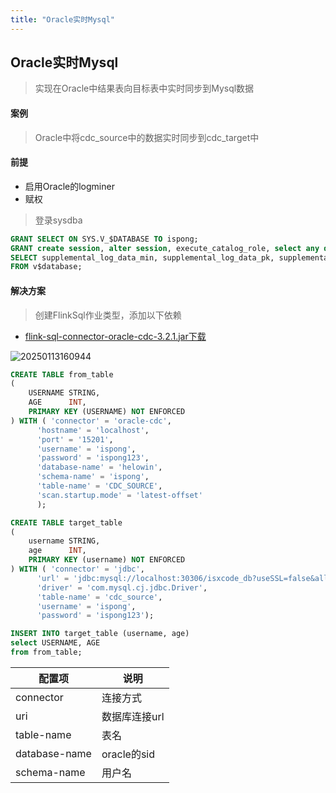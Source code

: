 ```yaml
---
title: "Oracle实时Mysql"
---
```


## Oracle实时Mysql

> 实现在Oracle中结果表向目标表中实时同步到Mysql数据

#### 案例

> Oracle中将cdc_source中的数据实时同步到cdc_target中

#### 前提

- 启用Oracle的logminer
- 赋权

> 登录sysdba

```sql
GRANT SELECT ON SYS.V_$DATABASE TO ispong;
GRANT create session, alter session, execute_catalog_role, select any dictionary, select any transaction, select any table, create any table, create any index, unlimited tablespace to ispong;
SELECT supplemental_log_data_min, supplemental_log_data_pk, supplemental_log_data_all
FROM v$database;
```

#### 解决方案

> 创建FlinkSql作业类型，添加以下依赖

- [flink-sql-connector-oracle-cdc-3.2.1.jar下载](https://repo1.maven.org/maven2/org/apache/flink/flink-sql-connector-oracle-cdc/3.2.1/flink-sql-connector-oracle-cdc-3.2.1.jar)

![20250113160944](https://img.isxcode.com/picgo/20250113160944.png)

```sql
CREATE TABLE from_table
(
    USERNAME STRING,
    AGE      INT,
    PRIMARY KEY (USERNAME) NOT ENFORCED
) WITH ( 'connector' = 'oracle-cdc',
      'hostname' = 'localhost',
      'port' = '15201',
      'username' = 'ispong',
      'password' = 'ispong123',
      'database-name' = 'helowin',
      'schema-name' = 'ispong',
      'table-name' = 'CDC_SOURCE',
      'scan.startup.mode' = 'latest-offset'
      );

CREATE TABLE target_table
(
    username STRING,
    age      INT,
    PRIMARY KEY (username) NOT ENFORCED
) WITH ( 'connector' = 'jdbc',
      'url' = 'jdbc:mysql://localhost:30306/isxcode_db?useSSL=false&allowPublicKeyRetrieval=true',
      'driver' = 'com.mysql.cj.jdbc.Driver',
      'table-name' = 'cdc_source',
      'username' = 'ispong',
      'password' = 'ispong123');

INSERT INTO target_table (username, age)
select USERNAME, AGE
from from_table;
```

| 配置项           | 说明         |
|---------------|------------|
| connector     | 连接方式       |
| uri           | 数据库连接url   |
| table-name    | 表名         |
| database-name | oracle的sid |
| schema-name   | 用户名        |
